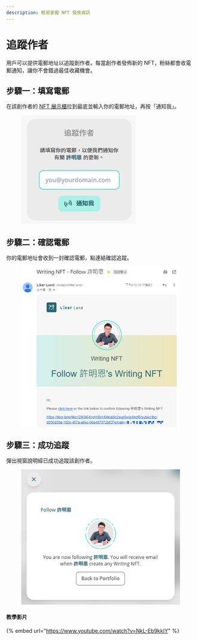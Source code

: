 ```yaml
---
description: 輕易掌握 NFT 發放資訊
---
```


# 追蹤作者

用戶可以提供電郵地址以追蹤創作者。每當創作者發佈新的 NFT，粉絲都會收電郵通知，讓你不會錯過最佳收藏機會。

## 步驟一：填寫電郵

在該創作者的 [NFT 展示櫃](collect-writing-nft/nft-portfolio.md)拉到最底並輸入你的電郵地址，再按「通知我」。

<figure><img src="../../.gitbook/assets/subscribe creator 1.png" alt=""><figcaption></figcaption></figure>

## 步驟二：確認電郵

你的電郵地址會收到一封確認電郵，點連結確認追蹤。

<figure><img src="../../.gitbook/assets/subscribe creator 2.png" alt=""><figcaption></figcaption></figure>

## 步驟三：成功追蹤

彈出視窗說明經已成功追蹤該創作者。

<figure><img src="../../.gitbook/assets/subscribe creator 3.png" alt=""><figcaption></figcaption></figure>

#### 教學影片

{% embed url="https://www.youtube.com/watch?v=NkL-Eb9kkIY" %}
